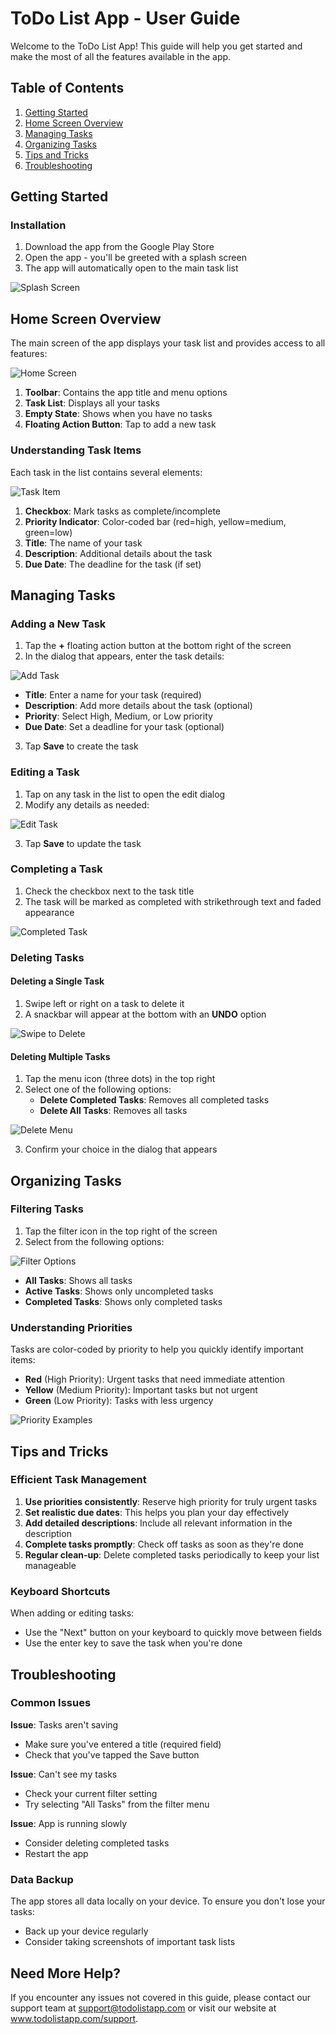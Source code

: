 # ToDo List App - User Guide

Welcome to the ToDo List App! This guide will help you get started and make the most of all the features available in the app.

## Table of Contents

1. [Getting Started](#getting-started)
2. [Home Screen Overview](#home-screen-overview)
3. [Managing Tasks](#managing-tasks)
4. [Organizing Tasks](#organizing-tasks)
5. [Tips and Tricks](#tips-and-tricks)
6. [Troubleshooting](#troubleshooting)

## Getting Started

### Installation

1. Download the app from the Google Play Store
2. Open the app - you'll be greeted with a splash screen
3. The app will automatically open to the main task list

![Splash Screen](screenshots/splash_screen.png)

## Home Screen Overview

The main screen of the app displays your task list and provides access to all features:

![Home Screen](screenshots/home_screen.png)

1. **Toolbar**: Contains the app title and menu options
2. **Task List**: Displays all your tasks
3. **Empty State**: Shows when you have no tasks
4. **Floating Action Button**: Tap to add a new task

### Understanding Task Items

Each task in the list contains several elements:

![Task Item](screenshots/task_item.png)

1. **Checkbox**: Mark tasks as complete/incomplete
2. **Priority Indicator**: Color-coded bar (red=high, yellow=medium, green=low)
3. **Title**: The name of your task
4. **Description**: Additional details about the task
5. **Due Date**: The deadline for the task (if set)

## Managing Tasks

### Adding a New Task

1. Tap the **+** floating action button at the bottom right of the screen
2. In the dialog that appears, enter the task details:

![Add Task](screenshots/add_task.png)

   - **Title**: Enter a name for your task (required)
   - **Description**: Add more details about the task (optional)
   - **Priority**: Select High, Medium, or Low priority
   - **Due Date**: Set a deadline for your task (optional)

3. Tap **Save** to create the task

### Editing a Task

1. Tap on any task in the list to open the edit dialog
2. Modify any details as needed:

![Edit Task](screenshots/edit_task.png)

3. Tap **Save** to update the task

### Completing a Task

1. Check the checkbox next to the task title
2. The task will be marked as completed with strikethrough text and faded appearance

![Completed Task](screenshots/completed_task.png)

### Deleting Tasks

#### Deleting a Single Task

1. Swipe left or right on a task to delete it
2. A snackbar will appear at the bottom with an **UNDO** option

![Swipe to Delete](screenshots/swipe_delete.png)

#### Deleting Multiple Tasks

1. Tap the menu icon (three dots) in the top right
2. Select one of the following options:
   - **Delete Completed Tasks**: Removes all completed tasks
   - **Delete All Tasks**: Removes all tasks

![Delete Menu](screenshots/delete_menu.png)

3. Confirm your choice in the dialog that appears

## Organizing Tasks

### Filtering Tasks

1. Tap the filter icon in the top right of the screen
2. Select from the following options:

![Filter Options](screenshots/filter_options.png)

   - **All Tasks**: Shows all tasks
   - **Active Tasks**: Shows only uncompleted tasks
   - **Completed Tasks**: Shows only completed tasks

### Understanding Priorities

Tasks are color-coded by priority to help you quickly identify important items:

- **Red** (High Priority): Urgent tasks that need immediate attention
- **Yellow** (Medium Priority): Important tasks but not urgent
- **Green** (Low Priority): Tasks with less urgency

![Priority Examples](screenshots/priority_examples.png)

## Tips and Tricks

### Efficient Task Management

1. **Use priorities consistently**: Reserve high priority for truly urgent tasks
2. **Set realistic due dates**: This helps you plan your day effectively
3. **Add detailed descriptions**: Include all relevant information in the description
4. **Complete tasks promptly**: Check off tasks as soon as they're done
5. **Regular clean-up**: Delete completed tasks periodically to keep your list manageable

### Keyboard Shortcuts

When adding or editing tasks:
- Use the "Next" button on your keyboard to quickly move between fields
- Use the enter key to save the task when you're done

## Troubleshooting

### Common Issues

**Issue**: Tasks aren't saving
- Make sure you've entered a title (required field)
- Check that you've tapped the Save button

**Issue**: Can't see my tasks
- Check your current filter setting
- Try selecting "All Tasks" from the filter menu

**Issue**: App is running slowly
- Consider deleting completed tasks
- Restart the app

### Data Backup

The app stores all data locally on your device. To ensure you don't lose your tasks:
- Back up your device regularly
- Consider taking screenshots of important task lists

## Need More Help?

If you encounter any issues not covered in this guide, please contact our support team at support@todolistapp.com or visit our website at www.todolistapp.com/support. 